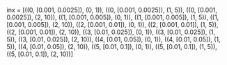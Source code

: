 inx = [((0, [0.001, 0.0025]), (0, 1)), ((0, [0.001, 0.0025]), (1, 5)), ((0, [0.001, 0.0025]), (2, 10)), ((1, [0.001, 0.005]), (0, 1)), ((1, [0.001, 0.005]), (1, 5)), ((1, [0.001, 0.005]), (2, 10)), ((2, [0.001, 0.01]), (0, 1)), ((2, [0.001, 0.01]), (1, 5)), ((2, [0.001, 0.01]), (2, 10)), ((3, [0.01, 0.025]), (0, 1)), ((3, [0.01, 0.025]), (1, 5)), ((3, [0.01, 0.025]), (2, 10)), ((4, [0.01, 0.05]), (0, 1)), ((4, [0.01, 0.05]), (1, 5)), ((4, [0.01, 0.05]), (2, 10)), ((5, [0.01, 0.1]), (0, 1)), ((5, [0.01, 0.1]), (1, 5)), ((5, [0.01, 0.1]), (2, 10))]